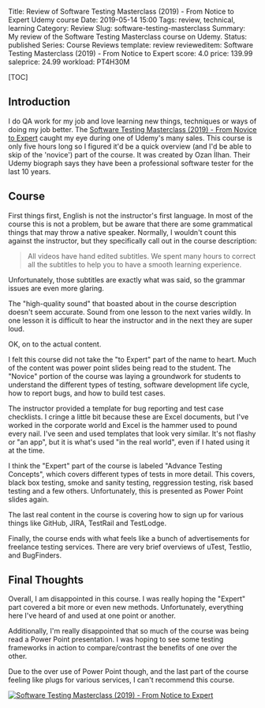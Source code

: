 Title: Review of Software Testing Masterclass (2019) - From Notice to Expert Udemy course
Date: 2019-05-14 15:00
Tags: review, technical, learning
Category: Review
Slug: software-testing-masterclass
Summary: My review of the Software Testing Masterclass course on Udemy.
Status: published
Series: Course Reviews
template: review
revieweditem: Software Testing Masterclass (2019) - From Notice to Expert
score: 4.0
price: 139.99
saleprice: 24.99
workload: PT4H30M

[TOC]

## Introduction

I do QA work for my job and love learning new things, techniques or ways of doing
my job better. The [Software Testing Masterclass (2019) - From Novice to Expert][courselink]
caught my eye during one of Udemy's many sales. This course is only five hours long
so I figured it'd be a quick overview (and I'd be able to skip of the 'novice') part
of the course. It was created by Ozan İlhan. Their Udemy biograph says they
have been a professional software tester for the last 10 years.

## Course

First things first, English is not the instructor's first language. In most of the
course this is not a problem, but be aware that there are some grammatical things
that may throw a native speaker. Normally, I wouldn't count this against the
instructor, but they specifically call out in the course description:

> All videos have hand edited subtitles. We spent many hours to correct all the subtitles to help you to have a smooth learning experience.

Unfortunately, those subtitles are exactly what was said, so the grammar issues
are even more glaring.

The "high-quality sound" that boasted about in the course description doesn't
seem accurate. Sound from one lesson to the next varies wildly. In one lesson
it is difficult to hear the instructor and in the next they are super loud.

OK, on to the actual content.

I felt this course did not take the "to Expert" part of the name to heart. Much
of the content was power point slides being read to the student. The "Novice"
portion of the course was laying a groundwork for students to understand the
different types of testing, software development life cycle, how to report bugs,
and how to build test cases.

The instructor provided a template for bug reporting and test case checklists. I
cringe a little bit because these are Excel documents, but I've worked in the
corporate world and Excel is the hammer used to pound every nail. I've seen and used
templates that look very similar. It's not flashy or "an app", but it is what's
used "in the real world", even if I hated using it at the time.

I think the "Expert" part of the course is labeled "Advance Testing Concepts",
which covers different types of tests in more detail. This covers, black box testing,
smoke and sanity testing, reggression testing, risk based testing and a few others.
Unfortunately, this is presented as Power Point slides again.

The last real content in the course is covering how to sign up for various
things like GitHub, JIRA, TestRail and TestLodge.

Finally, the course ends with what feels like a bunch of advertisements for
freelance testing services. There are very brief overviews of uTest, Testlio,
and BugFinders.

## Final Thoughts

Overall, I am disappointed in this course. I was really hoping the "Expert" part
covered a bit more or even new methods. Unfortunately, everything here I've heard
of and used at one point or another.

Additionally, I'm really disappointed that so much of the course was being read
a Power Point presentation. I was hoping to see some testing frameworks in action
to compare/contrast the benefits of one over the other.

Due to the over use of Power Point though, and the last part of the course feeling
like plugs for various services, I can't recommend this course.

[![Software Testing Masterclass (2019) - From Notice to Expert][certificate]][courselink]


 [certificate]: {attach}images/udemy-testing-masterclass.jpg
 [courselink]: https://ude.my/UC-1F1K67C9